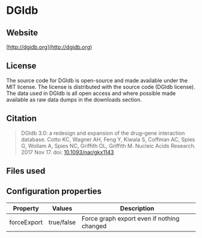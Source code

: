 # DGIdb



## Website

[http://dgidb.org](http://dgidb.org)

## License

The source code for DGIdb is open-source and made available under the MIT license. The license is distributed with the source code (DGIdb license). The data used in DGIdb is all open access and where possible made available as raw data dumps in the downloads section.

## Citation

> DGIdb 3.0: a redesign and expansion of the drug–gene interaction database. Cotto KC, Wagner AH, Feng Y, Kiwala S, Coffman AC, Spies G, Wollam A, Spies NC, Griffith OL, Griffith M. Nucleic Acids Research. 2017 Nov 17. doi: [10.1093/nar/gkx1143](https://doi.org/10.1093/nar/gkx1143)

## Files used



## Configuration properties

| Property    | Values     | Description                                |
|-------------|------------|--------------------------------------------|
| forceExport | true/false | Force graph export even if nothing changed |
